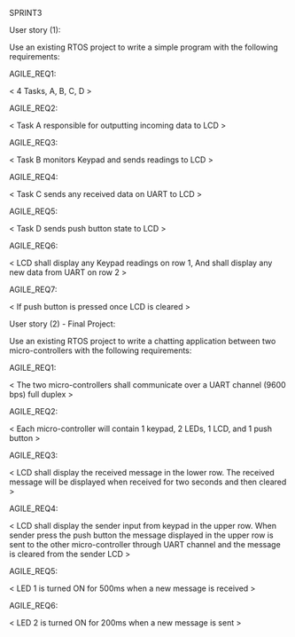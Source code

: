 


SPRINT3

User story (1):

Use an existing RTOS project to write a simple program with the following requirements:

AGILE_REQ1:

< 4 Tasks, A, B, C, D >

AGILE_REQ2:

< Task A responsible for outputting incoming data to LCD >

AGILE_REQ3:

< Task B monitors Keypad and sends readings to LCD >

AGILE_REQ4:

< Task C sends any received data on UART to LCD >

AGILE_REQ5:

< Task D sends push button state to LCD >

AGILE_REQ6:

< LCD shall display any Keypad readings on row 1, And shall display any new data from UART on row 2 >

AGILE_REQ7:

< If push button is pressed once LCD is cleared >

User story (2) - Final Project:

Use an existing RTOS project to write a chatting application between two micro-controllers  with the following requirements:

AGILE_REQ1:

< The two micro-controllers shall communicate over a UART channel (9600 bps) full duplex >

AGILE_REQ2:

< Each micro-controller will contain 1 keypad, 2 LEDs, 1 LCD, and 1 push button >

AGILE_REQ3:

< LCD shall display the received message in the lower row. The received message will be displayed when received for two seconds and then cleared >

AGILE_REQ4:

< LCD shall display the sender input from keypad in the upper row. When sender press the push button the message displayed in the upper row is sent to the other micro-controller through UART channel and the message is cleared from the sender LCD >

AGILE_REQ5:

< LED 1 is turned ON for 500ms when a new message is received >

AGILE_REQ6:

< LED 2 is turned ON for 200ms when a new message is sent >
